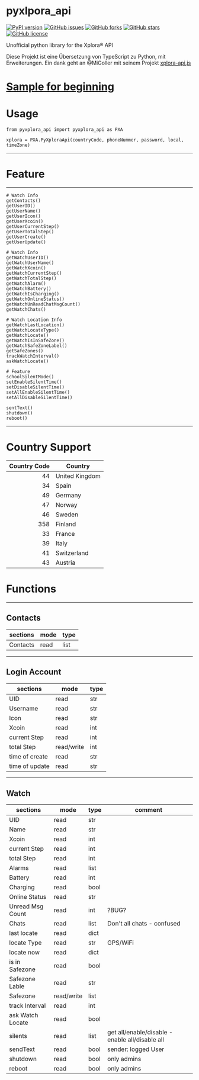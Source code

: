 # pyxlpora_api

[![PyPI version](https://badge.fury.io/py/pyxplora-api.svg)](https://badge.fury.io/py/pyxplora-api)
[![GitHub issues](https://img.shields.io/github/issues/Ludy87/pyxplora_api)](https://github.com/Ludy87/pyxplora_api/issues)
[![GitHub forks](https://img.shields.io/github/forks/Ludy87/pyxplora_api)](https://github.com/Ludy87/pyxplora_api)
[![GitHub stars](https://img.shields.io/github/stars/Ludy87/pyxplora_api)](https://github.com/Ludy87/pyxplora_api)
[![GitHub license](https://img.shields.io/github/license/Ludy87/pyxplora_api)](https://github.com/Ludy87/pyxplora_api/blob/main/LICENSE)

Unofficial python library for the Xplora® API

Diese Projekt ist eine Übersetzung von TypeScript zu Python, mit Erweiterungen.
Ein dank geht an @MiGoller mit seinem Projekt [xplora-api.js](https://github.com/MiGoller/xplora-api.js)


# [Sample for beginning](https://github.com/Ludy87/pyxplora_api/tree/main/sample)

# Usage
```
from pyxplora_api import pyxplora_api as PXA

xplora = PXA.PyXploraApi(countryCode, phoneNummer, password, local, timeZone)
```

---
# Feature
---

```
# Watch Info
getContacts()
getUserID()
getUserName()
getUserIcon()
getUserXcoin()
getUserCurrentStep()
getUserTotalStep()
getUserCreate()
getUserUpdate()

# Watch Info
getWatchUserID()
getWatchUserName()
getWatchXcoin()
getWatchCurrentStep()
getWatchTotalStep()
getWatchAlarm()
getWatchBattery()
getWatchIsCharging()
getWatchOnlineStatus()
getWatchUnReadChatMsgCount()
getWatchChats()

# Watch Location Info
getWatchLastLocation()
getWatchLocateType()
getWatchLocate()
getWatchIsInSafeZone()
getWatchSafeZoneLabel()
getSafeZones()
trackWatchInterval()
askWatchLocate()

# Feature
schoolSilentMode()
setEnableSilentTime()
setDisableSilentTime()
setAllEnableSilentTime()
setAllDisableSilentTime()

sentText()
shutdown()
reboot()
```

---
# Country Support

| Country Code | Country |
|-------------:|---------|
| 44 | United Kingdom |
| 34 | Spain |
| 49 | Germany |
| 47 | Norway |
| 46 | Sweden |
| 358 | Finland |
| 33 | France |
| 39 | Italy |
| 41 | Switzerland |
| 43 | Austria |

# Functions
---

## Contacts

| sections | mode | type |
|----------|------|------|
| Contacts | read | list |

---
## Login Account

| sections | mode | type |
|----------|------|------|
| UID               | read | str |
| Username          | read | str |
| Icon              | read | str |
| Xcoin             | read | int |
| current Step      | read | int |
| total Step        | read/write | int |
| time of create    | read | str |
| time of update    | read | str |

---
## Watch

| sections | mode | type | comment |
|----------|------|------|---------|
| UID               | read | str |
| Name              | read | str |
| Xcoin             | read | int |
| current Step      | read | int |
| total Step        | read | int |
| Alarms            | read | list |
| Battery           | read | int |
| Charging          | read | bool |
| Online Status     | read | str |
| Unread Msg Count  | read | int | ?BUG? |
| Chats             | read | list | Don't all chats - confused |
| last locate       | read | dict |
| locate Type       | read | str | GPS/WiFi |
| locate now        | read | dict |
| is in Safezone    | read | bool |
| Safezone Lable    | read | str |
| Safezone          | read/write | list |
| track Interval    | read | int |
| ask Watch Locate  | read | bool |
| silents           | read | list | get all/enable/disable - enable all/disable all |
| sendText          | read | bool | sender: logged User |
| shutdown          | read | bool | only admins |
| reboot            | read | bool | only admins |